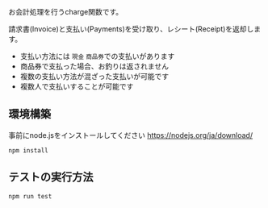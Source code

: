 お会計処理を行うcharge関数です。

請求書(Invoice)と支払い(Payments)を受け取り、レシート(Receipt)を返却します。

- 支払い方法には `現金` `商品券`での支払いがあります
- 商品券で支払った場合、お釣りは返されません
- 複数の支払い方法が混ざった支払いが可能です
- 複数人で支払いすることが可能です

## 環境構築
事前にnode.jsをインストールしてください
https://nodejs.org/ja/download/
```
npm install
```

## テストの実行方法
```
npm run test
```